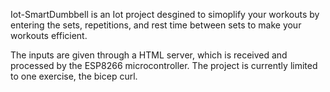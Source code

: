 Iot-SmartDumbbell is an Iot project desgined to simoplify your workouts by entering the sets, 
repetitions, and rest time between sets to make your workouts efficient. 

The inputs are given through a HTML server, which is received and processed by the ESP8266
microcontroller. The project is currently limited to one exercise, the bicep curl. 
